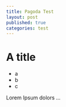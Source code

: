 ```yaml
---
title: Pagoda Test
layout: post
published: true
categories: test
---
```

# A title



- a
- b
- c

Lorem Ipsum dolors ...